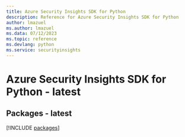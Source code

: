 ```yaml
---
title: Azure Security Insights SDK for Python
description: Reference for Azure Security Insights SDK for Python
author: lmazuel
ms.author: lmazuel
ms.data: 07/12/2023
ms.topic: reference
ms.devlang: python
ms.service: securityinsights
---
```

# Azure Security Insights SDK for Python - latest
## Packages - latest
[!INCLUDE [packages](security-insights-index.md)]